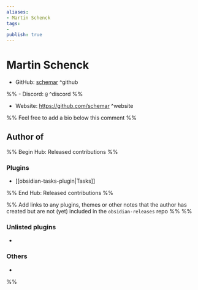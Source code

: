 ```yaml
---
aliases:
- Martin Schenck
tags: 
- 
publish: true
---
```


# Martin Schenck

- GitHub: [schemar](https://github.com/schemar/) ^github

%% - Discord: `@` ^discord %%

- Website: <https://github.com/schemar> ^website

<!-- - [[Publish sites|Publish site]]: ^publish -->

%% Feel free to add a bio below this comment %%


## Author of

%% Begin Hub: Released contributions %%
### Plugins
- [[obsidian-tasks-plugin|Tasks]]

%% End Hub: Released contributions %%

%% Add links to any plugins, themes or other notes that the author has created but are not (yet) included in the `obsidian-releases` repo %%
%%
### Unlisted plugins

- 

### Others

- 
%%

<!--
## Sponsor this author

- [[GitHub sponsors]]: [Sponsor @schemar on GitHub Sponsors](https://github.com/sponsors/schemar) ^github-sponsor
- [[Buy me a coffee]]: ^buy-me-a-coffee
- [[PayPal]]: ^paypal
- [[Patreon]]: ^patreon

-->

<!--
## Follow this author

- [[YouTube Channels|On YouTube]]: ^youtube
- Twitter: ^twitter
- ...
-->